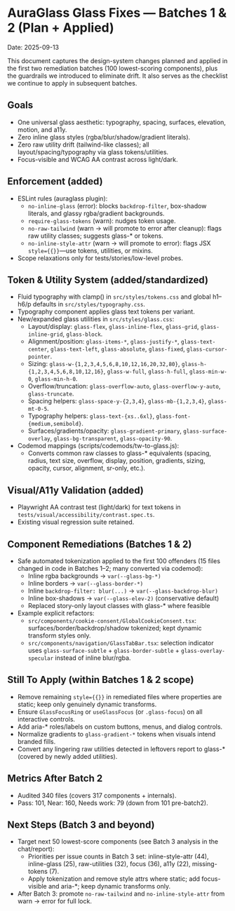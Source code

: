 # AuraGlass Glass Fixes — Batches 1 & 2 (Plan + Applied)

Date: 2025-09-13

This document captures the design-system changes planned and applied in the first two remediation batches (100 lowest-scoring components), plus the guardrails we introduced to eliminate drift. It also serves as the checklist we continue to apply in subsequent batches.

## Goals
- One universal glass aesthetic: typography, spacing, surfaces, elevation, motion, and a11y.
- Zero inline glass styles (rgba/blur/shadow/gradient literals).
- Zero raw utility drift (tailwind-like classes); all layout/spacing/typography via glass tokens/utilities.
- Focus-visible and WCAG AA contrast across light/dark.

## Enforcement (added)
- ESLint rules (auraglass plugin):
  - `no-inline-glass` (error): blocks `backdrop-filter`, box-shadow literals, and glassy rgba/gradient backgrounds.
  - `require-glass-tokens` (warn): nudges token usage.
  - `no-raw-tailwind` (warn → will promote to error after cleanup): flags raw utility classes; suggests glass-* or tokens.
  - `no-inline-style-attr` (warn → will promote to error): flags JSX `style={{}}`—use tokens, utilities, or mixins.
- Scope relaxations only for tests/stories/low-level probes.

## Token & Utility System (added/standardized)
- Fluid typography with clamp() in `src/styles/tokens.css` and global h1–h6/p defaults in `src/styles/typography.css`.
- Typography component applies glass text tokens per variant.
- New/expanded glass utilities in `src/styles/glass.css`:
  - Layout/display: `glass-flex`, `glass-inline-flex`, `glass-grid`, `glass-inline-grid`, `glass-block`.
  - Alignment/position: `glass-items-*`, `glass-justify-*`, `glass-text-center`, `glass-text-left`, `glass-absolute`, `glass-fixed`, `glass-cursor-pointer`.
  - Sizing: `glass-w-{1,2,3,4,5,6,8,10,12,16,20,32,80}`, `glass-h-{1,2,3,4,5,6,8,10,12,16}`, `glass-w-full`, `glass-h-full`, `glass-min-w-0`, `glass-min-h-0`.
  - Overflow/truncation: `glass-overflow-auto`, `glass-overflow-y-auto`, `glass-truncate`.
  - Spacing helpers: `glass-space-y-{2,3,4}`, `glass-mb-{1,2,3,4}`, `glass-mt-0-5`.
  - Typography helpers: `glass-text-{xs..6xl}`, `glass-font-{medium,semibold}`.
  - Surfaces/gradients/opacity: `glass-gradient-primary`, `glass-surface-overlay`, `glass-bg-transparent`, `glass-opacity-90`.
- Codemod mappings (scripts/codemods/tw-to-glass.js):
  - Converts common raw classes to glass-* equivalents (spacing, radius, text size, overflow, display, position, gradients, sizing, opacity, cursor, alignment, sr-only, etc.).

## Visual/A11y Validation (added)
- Playwright AA contrast test (light/dark) for text tokens in `tests/visual/accessibility/contrast.spec.ts`.
- Existing visual regression suite retained.

## Component Remediations (Batches 1 & 2)
- Safe automated tokenization applied to the first 100 offenders (15 files changed in code in Batches 1–2; many converted via codemod):
  - Inline rgba backgrounds → `var(--glass-bg-*)`
  - Inline borders → `var(--glass-border-*)`
  - Inline `backdrop-filter: blur(...)` → `var(--glass-backdrop-blur)`
  - Inline box-shadows → `var(--glass-elev-2)` (conservative default)
  - Replaced story-only layout classes with glass-* where feasible
- Example explicit refactors:
  - `src/components/cookie-consent/GlobalCookieConsent.tsx`: surfaces/border/backdrop/shadow tokenized; kept dynamic transform styles only.
  - `src/components/navigation/GlassTabBar.tsx`: selection indicator uses `glass-surface-subtle` + `glass-border-subtle` + `glass-overlay-specular` instead of inline blur/rgba.

## Still To Apply (within Batches 1 & 2 scope)
- Remove remaining `style={{}}` in remediated files where properties are static; keep only genuinely dynamic transforms.
- Ensure `GlassFocusRing` or `useGlassFocus` (or `.glass-focus`) on all interactive controls.
- Add aria-* roles/labels on custom buttons, menus, and dialog controls.
- Normalize gradients to `glass-gradient-*` tokens when visuals intend branded fills.
- Convert any lingering raw utilities detected in leftovers report to glass-* (covered by newly added utilities).

## Metrics After Batch 2
- Audited 340 files (covers 317 components + internals).
- Pass: 101, Near: 160, Needs work: 79 (down from 101 pre-batch2).

## Next Steps (Batch 3 and beyond)
- Target next 50 lowest-score components (see Batch 3 analysis in the chat/report):
  - Priorities per issue counts in Batch 3 set: inline-style-attr (44), inline-glass (25), raw-utilities (32), focus (36), a11y (22), missing-tokens (7).
  - Apply tokenization and remove style attrs where static; add focus-visible and aria-*; keep dynamic transforms only.
- After Batch 3: promote `no-raw-tailwind` and `no-inline-style-attr` from warn → error for full lock.

